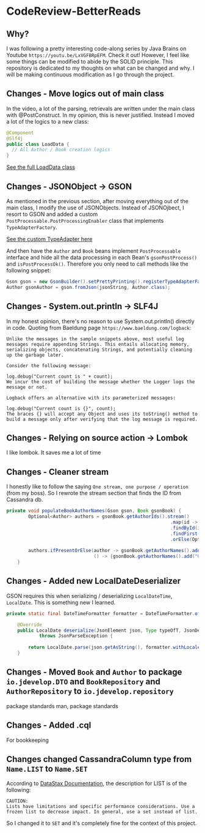 # CodeReview-BetterReads
## Why?
I was following a pretty interesting code-along series by Java Brains on Youtube `https://youtu.be/LxVGFBRpEFM`. Check it out!
However, I feel like some things can be modified to abide by the SOLID principle. 
This repository is dedicated to my thoughts on what can be changed and why.
I will be making continuous modification as I go through the project.

## Changes - Move logics out of main class
In the video, a lot of the parsing, retrievals are written under the main class with @PostConstruct.
In my opinion, this is never justified. Instead I moved a lot of the logics to a new class:
```Java
@Component
@Slf4j
public class LoadData {
  // All Author / Book creation logics
}
```
[See the full LoadData class](src/main/java/io/jdevelop/betterreadsdataloader/LoadData.java)

## Changes - JSONObject -> GSON
As mentioned in the previous section, after moving everything out of the main class, I modify the use of JSONObjects.
Instead of JSONOjbect, I resort to GSON and added a custom `PostProcessable.PostProcessingEnabler` class that implements `TypeAdapterFactory`.

[See the custom TypeAdapter here](src/main/java/io/jdevelop/gson/typeadapters/PostProcessable.java)

And then have the `Author` and `Book` beans implement `PostProcessable` interface and hide all the data processing in each Bean's `gsonPostProcess()` and `isPostProcessOk()`. Therefore you only need to call methods like the following snippet: 
```Java
Gson gson = new GsonBuilder().setPrettyPrinting().registerTypeAdapterFactory(new PostProcessable.PostProcessingEnabler()).create();
Author gsonAuthor = gson.fromJson(jsonString, Author.class);
```

## Changes - System.out.println -> SLF4J
In my honest opinion, there's no reason to use System.out.println() directly in code. Quoting from Baeldung page `https://www.baeldung.com/logback`:
```
Unlike the messages in the sample snippets above, most useful log messages require appending Strings. This entails allocating memory, serializing objects, concatenating Strings, and potentially cleaning up the garbage later.

Consider the following message:

log.debug("Current count is " + count);
We incur the cost of building the message whether the Logger logs the message or not.

Logback offers an alternative with its parameterized messages:

log.debug("Current count is {}", count);
The braces {} will accept any Object and uses its toString() method to build a message only after verifying that the log message is required.
```

## Changes - Relying on source action -> Lombok
I like lombok. It saves me a lot of time

## Changes - Cleaner stream
I honestly like to follow the saying `One stream, one purpose / operation` (from my boss). 
So I rewrote the stream section that finds the ID from Cassandra db.
```Java
private void populateBookAuthorNames(Gson gson, Book gsonBook) {
		Optional<Author> authors = gsonBook.getAuthorIds().stream()
                                                            .map(id -> authorRepository
                                                            .findById(id))
                                                            .findFirst()
                                                            .orElse(Optional.empty());
                                                            
		authors.ifPresentOrElse(author -> gsonBook.getAuthorNames().add(author.getName()), 
                                () -> {gsonBook.getAuthorNames().add("Unknown Author");});
	}
```

## Changes - Added new LocalDateDeserializer
GSON requires this when serializing / deserializing `LocalDateTime`, `LocalDate`. This is something new I learned.
```Java
private static final DateTimeFormatter formatter = DateTimeFormatter.ofPattern("dd-MM-yyyy");

    @Override
    public LocalDate deserialize(JsonElement json, Type typeOfT, JsonDeserializationContext context)
            throws JsonParseException {
        
        return LocalDate.parse(json.getAsString(), formatter.withLocale(Locale.ENGLISH));
    }
```

## Changes - Moved `Book` and `Author` to package `io.jdevelop.DTO` and `BookRepository` and `AuthorRepository` to `io.jdevelop.repository`
package standards man, package standards

## Changes - Added .cql
For bookkeeping 

## Changes changed CassandraColumn type from `Name.LIST` to `Name.SET`
According to [DataStax Documentation](https://docs.datastax.com/en/cql-oss/3.x/cql/cql_reference/cql_data_types_c.html?utm_source=google&utm_medium=search_pd&utm_campaign=dsa-rtg&utm_content=hp&gclid=Cj0KCQjwg_iTBhDrARIsAD3Ib5i67IkuGUmOVcLJECRHrQhar9j2OeY-oawzCa_pPKLrJmOb-hterikaAvknEALw_wcB), the description for LIST is of the following:
```
CAUTION:
Lists have limitations and specific performance considerations. Use a frozen list to decrease impact. In general, use a set instead of list.
```
So I changed it to `SET` and it's completely fine for the context of this project.
